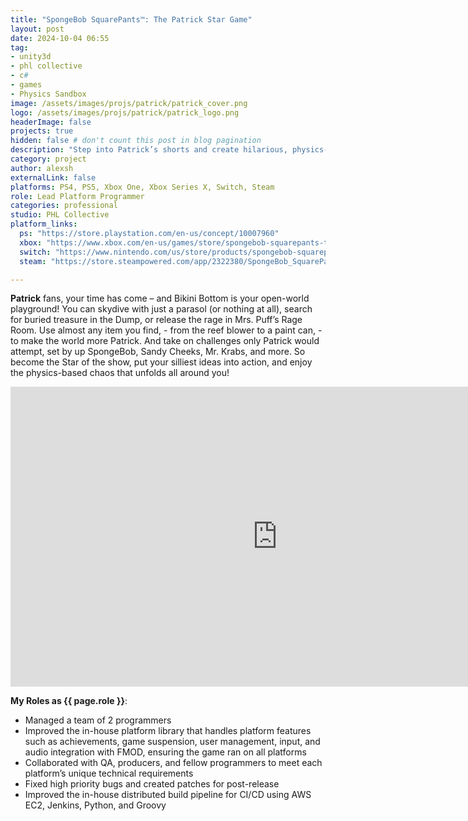 ```yaml
---
title: "SpongeBob SquarePants™: The Patrick Star Game"
layout: post
date: 2024-10-04 06:55
tag: 
- unity3d
- phl collective
- c#
- games
- Physics Sandbox
image: /assets/images/projs/patrick/patrick_cover.png
logo: /assets/images/projs/patrick/patrick_logo.png
headerImage: false
projects: true
hidden: false # don't count this post in blog pagination
description: "Step into Patrick’s shorts and create hilarious, physics-based mayhem, as you make the open world of Bikini Bottom your playground!"
category: project
author: alexsh
externalLink: false
platforms: PS4, PS5, Xbox One, Xbox Series X, Switch, Steam
role: Lead Platform Programmer
categories: professional
studio: PHL Collective
platform_links:
  ps: "https://store.playstation.com/en-us/concept/10007960"
  xbox: "https://www.xbox.com/en-us/games/store/spongebob-squarepants-the-patrick-star-game/9nmf3kxt4p4g"
  switch: "https://www.nintendo.com/us/store/products/spongebob-squarepants-the-patrick-star-game-switch/"
  steam: "https://store.steampowered.com/app/2322380/SpongeBob_SquarePants_The_Patrick_Star_Game/"

---
```

**Patrick** fans, your time has come – and Bikini Bottom is your open-world playground! You can skydive with just a parasol (or nothing at all), search for buried treasure in the Dump, or release the rage in Mrs. Puff’s Rage Room. Use almost any item you find, - from the reef blower to a paint can, - to make the world more Patrick. And take on challenges only Patrick would attempt, set by up SpongeBob, Sandy Cheeks, Mr. Krabs, and more. So become the Star of the show, put your silliest ideas into action, and enjoy the physics-based chaos that unfolds all around you!

<iframe width="854" height="480" src="https://www.youtube.com/embed/5IMfRxbkIxM" title="SpongeBob Squarepants ™: The Patrick Star Game – Announcement Trailer – Nintendo Switch" frameborder="0" allow="accelerometer; autoplay; clipboard-write; encrypted-media; gyroscope; picture-in-picture; web-share" referrerpolicy="strict-origin-when-cross-origin" allowfullscreen></iframe>


**My Roles as {{ page.role }}**:

- Managed a team of 2 programmers
- Improved the in-house platform library that handles platform features such as achievements, game suspension, user management, input, and audio integration with FMOD, ensuring the game ran on all platforms
- Collaborated with QA, producers, and fellow programmers to meet each platform’s unique technical requirements
- Fixed high priority bugs and created patches for post-release
- Improved the in-house distributed build pipeline for CI/CD using AWS EC2, Jenkins, Python, and Groovy